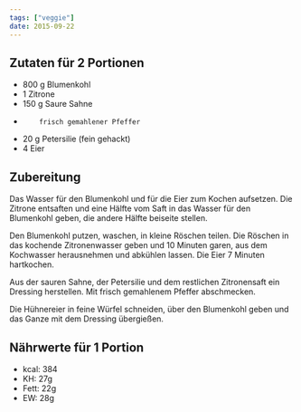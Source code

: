 ```yaml
---
tags: ["veggie"]
date: 2015-09-22
---
```


## Zutaten für 2 Portionen
- 800 g   Blumenkohl
- 1       Zitrone
- 150 g   Saure Sahne
-         frisch gemahlener Pfeffer
- 20  g   Petersilie (fein gehackt)
- 4       Eier

## Zubereitung
Das Wasser für den Blumenkohl und für die Eier zum Kochen aufsetzen. Die Zitrone entsaften und eine Hälfte vom Saft in das Wasser für den Blumenkohl geben, die andere Hälfte beiseite stellen.

Den Blumenkohl putzen, waschen, in kleine Röschen teilen. Die Röschen in das kochende Zitronenwasser geben und 10 Minuten garen, aus dem Kochwasser herausnehmen und abkühlen lassen. Die Eier 7 Minuten hartkochen.

Aus der sauren Sahne, der Petersilie und dem restlichen Zitronensaft ein Dressing herstellen. Mit frisch gemahlenem Pfeffer abschmecken.

Die Hühnereier in feine Würfel schneiden, über den Blumenkohl geben und das Ganze mit dem Dressing übergießen.

## Nährwerte für 1 Portion
- kcal: 384
- KH:    27g
- Fett:  22g
- EW:    28g
